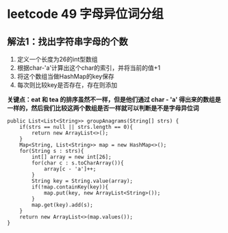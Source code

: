 # leetcode 49 字母异位词分组

## 解法1：找出字符串字母的个数
1. 定义一个长度为26的int型数组
2. 根据char-'a'计算出这个char的索引，并将当前的值+1
3. 将这个数组当做HashMap的key保存
4. 每次则比较key是否存在，存在则添加

**关键点：eat 和 tea 的排序虽然不一样，但是他们通过 char - 'a' 得出来的数组是一样的，然后我们比较这两个数组是否一样就可以判断是不是字母异位词**
```
public List<List<String>> groupAnagrams(String[] strs) {
    if(strs == null || strs.length == 0){
        return new ArrayList<>();
    }
    Map<String, List<String>> map = new HashMap<>();
    for(String s : strs){
        int[] array = new int[26];
        for(char c : s.toCharArray()){
            array[c - 'a']++;
        }
        String key = String.value(array);
        if(!map.containKey(key)){
            map.put(key, new ArrayList<String>());
        }
        map.get(key).add(s);
    }
    return new ArrayList<>(map.values());
}
```
